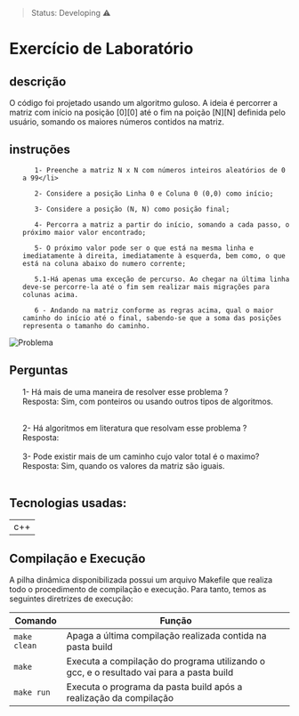 

> Status: Developing ⚠️

# Exercício de Laboratório

## descrição

<body>
  <p> O código foi projetado usando um algoritmo guloso. A ideia é percorrer a matriz com início na posição [0][0] 
  até o fim na poição [N][N] definida pelo usuário, somando os maiores números contidos na matriz.</p>
</body>

## instruções
<body>
  <ol>
    
       1- Preenche a matriz N x N com números inteiros aleatórios de 0 a 99</li>

       2- Considere a posição Linha 0 e Coluna 0 (0,0) como início;

       3- Considere a posição (N, N) como posição final;

       4- Percorra a matriz a partir do início, somando a cada passo, o próximo maior valor encontrado;

       5- O próximo valor pode ser o que está na mesma linha e imediatamente à direita, imediatamente à esquerda, bem como, o que está na coluna abaixo do numero corrente;

       5.1-Há apenas uma exceção de percurso. Ao chegar na última linha deve-se percorre-la até o fim sem realizar mais migrações para colunas acima. 

       6 - Andando na matriz conforme as regras acima, qual o maior caminho do início até o final, sabendo-se que a soma das posições representa o tamanho do caminho.


  </ol>
</body>

![Problema](https://user-images.githubusercontent.com/102326098/161875973-d90862f2-a1d5-44b6-a233-9736e4837961.png)


## Perguntas
<body>
  <ol>
  1- Há mais de uma maneira de resolver esse problema ?<br/>
    Resposta: Sim, com ponteiros ou usando outros tipos de algoritmos.<br/><br/>
    
  2- Há algoritmos em literatura que resolvam esse problema ?<br/>
    Resposta:<br/><br/>
  3- Pode existir mais de um caminho cujo valor total é o maximo?<br/>
    Resposta: Sim, quando os valores da matriz são iguais.<br/><br/>
  </ol>
</body>

## Tecnologias usadas:

<table>
  <tr>
    <td>c++</td>
  </tr>
  
</table>

## Compilação e Execução 

A pilha dinâmica disponibilizada possui um arquivo Makefile que realiza todo o procedimento de compilação e execução. Para tanto, temos as seguintes diretrizes de execução:


| Comando                |  Função                                                                                           |                     
| -----------------------| ------------------------------------------------------------------------------------------------- |
|  `make clean`          | Apaga a última compilação realizada contida na pasta build                                        |
|  `make`                | Executa a compilação do programa utilizando o gcc, e o resultado vai para a pasta build           |
|  `make run`            | Executa o programa da pasta build após a realização da compilação                                 |
